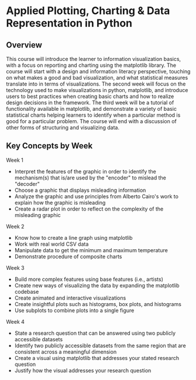 # Applied Plotting, Charting & Data Representation in Python

## Overview

This course will introduce the learner to information visualization basics, with a focus on reporting and charting using the matplotlib library. The course will start with a design and information literacy perspective, touching on what makes a good and bad visualization, and what statistical measures translate into in terms of visualizations. The second week will focus on the technology used to make visualizations in python, matplotlib, and introduce users to best practices when creating basic charts and how to realize design decisions in the framework. The third week will be a tutorial of functionality available in matplotlib, and demonstrate a variety of basic statistical charts helping learners to identify when a particular method is good for a particular problem. The course will end with a discussion of other forms of structuring and visualizing data. 

## Key Concepts by Week

Week 1
- Interpret the features of the graphic in order to identify the mechanism(s) that is/are used by the "encoder" to mislead the "decoder"
- Choose a graphic that displays misleading information
- Analyze the graphic and use principles from Alberto Cairo's work to explain how the graphic is misleading
- Create a radar plot in order to reflect on the complexity of the misleading graphic

Week 2
- Know how to create a line graph using matplotlib
- Work with real world CSV data
- Manipulate data to get the minimum and maximum temperature
- Demonstrate procedure of composite charts

Week 3
- Build more complex features using base features (i.e., artists)
- Create new ways of visualizing the data by expanding the matplotlib codebase
- Create animated and interactive visualizations
- Create insightful plots such as histograms, box plots, and histograms
- Use subplots to combine plots into a single figure

Week 4
- State a research question that can be answered using two publicly accessible datasets
- Identify two publicly accessible datasets from the same region that are consistent across a meaningful dimension
- Create a visual using matplotlib that addresses your stated research question
- Justify how the visual addresses your research question